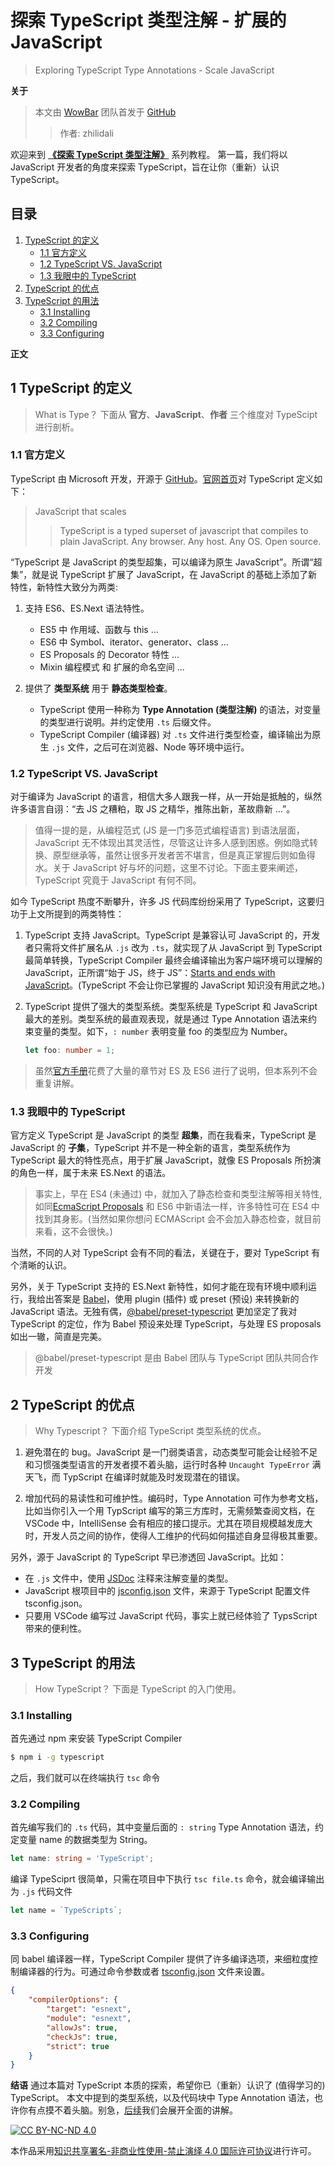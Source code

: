 # 探索 TypeScript 类型注解 - 扩展的 JavaScript
> Exploring TypeScript Type Annotations - Scale JavaScript

__关于__
> 本文由 [WowBar][WowBar] 团队首发于 [GitHub][this-post]
>> 作者: zhilidali

欢迎来到 __[《探索 TypeScript 类型注解》][Explore-TS]__ 系列教程。
第一篇，我们将以 JavaScript 开发者的角度来探索 TypeScript，旨在让你（重新）认识 TypeScript。

## 目录
1. [TypeScript 的定义](#1-typescript-的定义)
	* [1.1 官方定义](#11-官方定义)
	* [1.2 TypeScript VS. JavaScript](#12-typescript-vs-javascript)
	* [1.3 我眼中的 TypeScript](#13-我眼中的-typescript)
2. [TypeScript 的优点](#2-typescript-的优点)
3. [TypeScript 的用法](#3-typescript-的用法)
	* [3.1 Installing](#31-installing)
	* [3.2 Compiling](##32-compiling)
	* [3.3 Configuring](#33-configuring)

__正文__

## 1 TypeScript 的定义
> What is Type？
> 下面从 __官方__、__JavaScript__、__作者__ 三个维度对 TypeScipt 进行剖析。

### 1.1 官方定义
TypeScript 由 Microsoft 开发，开源于 [GitHub][TypeScript]。[官网首页][tslang]对 TypeScript 定义如下：

> JavaScript that scales
>> TypeScript is a typed superset of javascript that compiles to plain JavaScript.
>> Any browser. Any host. Any OS. Open source.

“TypeScript 是 JavaScript 的类型超集，可以编译为原生 JavaScript”。所谓“超集”，就是说 TypeScript 扩展了 JavaScript，在 JavaScript 的基础上添加了新特性，新特性大致分为两类:
1. 支持 ES6、ES.Next 语法特性。
	+ ES5 中 作用域、函数与 this ...
	+ ES6 中 Symbol、iterator、generator、class ...
	+ ES Proposals 的 Decorator 特性 ...
	+ Mixin 编程模式 和 扩展的命名空间 ...

2. 提供了 __类型系统__ 用于 __静态类型检查__。
	* TypeScript 使用一种称为 __Type Annotation (类型注解)__ 的语法，对变量的类型进行说明。并约定使用 `.ts` 后缀文件。
	* TypeScript Compiler (编译器) 对 `.ts` 文件进行类型检查，编译输出为原生 `.js` 文件，之后可在浏览器、Node 等环境中运行。

### 1.2 TypeScript VS. JavaScript

对于编译为 JavaScript 的语言，相信大多人跟我一样，从一开始是抵触的，纵然许多语言自诩：“去 JS 之糟粕，取 JS 之精华，推陈出新，革故鼎新 ...”。

> 值得一提的是，从编程范式 (JS 是一门多范式编程语言) 到语法层面， JavaScript 无不体现出其灵活性，尽管这让许多人感到困惑。例如隐式转换、原型继承等，虽然让很多开发者苦不堪言，但是真正掌握后则如鱼得水。关于 JavaScript 好与坏的问题，这里不讨论。下面主要来阐述，TypeScript 究竟于 JavaScript 有何不同。

如今 TypeScript 热度不断攀升，许多 JS 代码库纷纷采用了 TypeScript，这要归功于上文所提到的两类特性：

1. TypeScript 支持 JavaScript。TypeScript 是兼容认可 JavaScript 的，开发者只需将文件扩展名从 `.js` 改为 `.ts`，就实现了从 JavaScript 到 TypeScript 最简单转换，TypeScript Compiler 最终会编译输出为客户端环境可以理解的 JavaScript，正所谓“始于 JS，终于 JS”：[Starts and ends with JavaScript][ts-social]。(TypeScript 不会让你已掌握的 JavaScript 知识没有用武之地。)

2. TypeScript 提供了强大的类型系统。类型系统是 TypeScript 和 JavaScript 最大的差别。类型系统的最直观表现，就是通过 Type Annotation 语法来约束变量的类型。如下，`: number` 表明变量 foo 的类型应为 Number。

	```ts
	let foo: number = 1;
	```

> 虽然[官方手册][Handbook]花费了大量的章节对 ES 及 ES6 进行了说明，但本系列不会重复讲解。

### 1.3 我眼中的 TypeScript

官方定义 TypeScript 是 JavaScript 的类型 __超集__，而在我看来，TypeScript 是 JavaScript 的 __子集__，TypeScript 并不是一种全新的语言，类型系统作为 TypeScript 最大的特性亮点，用于扩展 JavaScript，就像 ES Proposals 所扮演的角色一样，属于未来 ES.Next 的语法。

> 事实上，早在 ES4 (未通过) 中，就加入了静态检查和类型注解等相关特性, 如同[EcmaScript Proposals][Proposals] 和 ES6 中新语法一样，许多特性可在 ES4 中找到其身影。(当然如果你想问 ECMAScript 会不会加入静态检查，就目前来看，这不会很快。)

当然，不同的人对 TypeScript 会有不同的看法，关键在于，要对 TypeScript 有个清晰的认识。

另外，关于 TypeScript 支持的 ES.Next 新特性，如何才能在现有环境中顺利运行，我给出答案是 [Babel][Babel]，使用 plugin (插件) 或 preset (预设) 来转换新的 JavaScript 语法。无独有偶，[@babel/preset-typescript][preset-ts] 更加坚定了我对 TypeScript 的定位，作为 Babel 预设来处理 TypeScript，与处理 ES proposals 如出一辙，简直是完美。

> @babel/preset-typescript 是由 Babel 团队与 TypeScript 团队共同合作开发

## 2 TypeScript 的优点
> Why Typescript？
> 下面介绍 TypeScript 类型系统的优点。

1. 避免潜在的 bug。JavaScript 是一门弱类语言，动态类型可能会让经验不足和习惯强类型语言的开发者摸不着头脑，运行时各种 `Uncaught TypeError` 满天飞，而 TypScript 在编译时就能及时发现潜在的错误。

2. 增加代码的易读性和可维护性。编码时，Type Annotation 可作为参考文档，比如当你引入一个用 TypScript 编写的第三方库时，无需频繁查阅文档，在 VSCode 中，IntelliSense 会有相应的接口提示。尤其在项目规模越发庞大时，开发人员之间的协作，使得人工维护的代码如何描述自身显得极其重要。

另外，源于 JavaScript 的 TypeScript 早已渗透回 JavaScript。比如：
- 在 `.js` 文件中，使用 [JSDoc][JSDoc] 注释来注解变量的类型。
- JavaScript 根项目中的 [jsconfig.json][jsconfig] 文件，来源于 TypeScript 配置文件 tsconfig.json。
- 只要用 VSCode 编写过 JavaScript 代码，事实上就已经体验了 TypsScript 带来的便利性。

## 3 TypeScript 的用法
> How TypeScript？
> 下面是 TypeScript 的入门使用。

### 3.1 Installing

首先通过 npm 来安装 TypeScript Compiler
```sh
$ npm i -g typescript
```
之后，我们就可以在终端执行 `tsc` 命令

### 3.2 Compiling
首先编写我们的 `.ts` 代码，其中变量后面的 `: string` Type Annotation 语法，约定变量 name 的数据类型为 String。

```ts
let name: string = 'TypeScript';
```

编译 TypeSciprt 很简单，只需在项目中下执行 `tsc file.ts` 命令，就会编译输出为 `.js` 代码文件

```js
let name = `TypeScripts`;
```

### 3.3 Configuring
同 babel 编译器一样，TypeScript Compiler 提供了许多编译选项，来细粒度控制编译器的行为。可通过命令参数或者 [tsconfig.json][tsconfig] 文件来设置。

```json
{
	"compilerOptions": {
		"target": "esnext",
		"module": "esnext",
		"allowJs": true,
		"checkJs": true,
		"strict": true
	}
}
```

__结语__
通过本篇对 TypeScript 本质的探索，希望你已（重新）认识了 (值得学习的) TypeScript。
本文中提到的类型系统，以及代码块中 Type Annotation 语法，也许你有点摸不着头脑。别急，[后续][next-post]我们会展开全面的讲解。


[![CC BY-NC-ND 4.0](https://i.creativecommons.org/l/by-nc-nd/4.0/80x15.png "LICENSE")][License]

本作品采用[知识共享署名-非商业性使用-禁止演绎 4.0 国际许可协议][by-nc-nd]进行许可。


[License]:    https://github.com/WowBar/blog/blob/master/LICENSE.md
[by-nc-nd]:   http://creativecommons.org/licenses/by-nc-nd/4.0/
[WowBar]:     https://github.com/WowBar/blog
[Explore-TS]: https://github.com/WowBar/blog/labels/ExploringTS
[this-post]:  https://github.com/WowBar/blog/issues/4
[next-post]:  https://github.com/WowBar/blog/issues/8

[TypeScript]: https://github.com/microsoft/TypeScript/
[tslang]:     http://www.typescriptlang.org/
[Handbook]:   https://github.com/microsoft/TypeScript-Handbook
[Playground]: https://www.typescriptlang.org/play/
[ts-social]:  http://www.typescriptlang.org/#social-proof-carousel
[tsconfig]:   http://www.typescriptlang.org/docs/handbook/tsconfig-json.html
[jsconfig]:   https://code.visualstudio.com/docs/languages/jsconfig
[JSDoc]:      https://jsdoc.app/
[preset-ts]:  https://babeljs.io/docs/en/babel-preset-typescript
[Babel]:      https://babeljs.io
[Proposals]:  https://github.com/tc39/proposals
